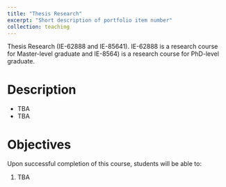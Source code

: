 ```yaml
---
title: "Thesis Research"
excerpt: "Short description of portfolio item number"
collection: teaching
---
```

Thesis Research (IE-62888 and IE-85641).
IE-62888 is a research course for Master-level graduate and 
IE-8564) is a research course for PhD-level graduate.


Description
======
+ TBA 
+ TBA


Objectives 
======
Upon successful completion of this course, students will be able to:
1. TBA 


